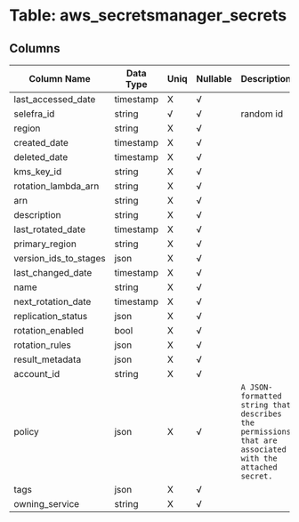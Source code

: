 # Table: aws_secretsmanager_secrets

## Columns 

|  Column Name   |  Data Type  | Uniq | Nullable | Description | 
|  ----  | ----  | ----  | ----  | ---- | 
| last_accessed_date | timestamp | X | √ |  | 
| selefra_id | string | √ | √ | random id | 
| region | string | X | √ |  | 
| created_date | timestamp | X | √ |  | 
| deleted_date | timestamp | X | √ |  | 
| kms_key_id | string | X | √ |  | 
| rotation_lambda_arn | string | X | √ |  | 
| arn | string | X | √ |  | 
| description | string | X | √ |  | 
| last_rotated_date | timestamp | X | √ |  | 
| primary_region | string | X | √ |  | 
| version_ids_to_stages | json | X | √ |  | 
| last_changed_date | timestamp | X | √ |  | 
| name | string | X | √ |  | 
| next_rotation_date | timestamp | X | √ |  | 
| replication_status | json | X | √ |  | 
| rotation_enabled | bool | X | √ |  | 
| rotation_rules | json | X | √ |  | 
| result_metadata | json | X | √ |  | 
| account_id | string | X | √ |  | 
| policy | json | X | √ | `A JSON-formatted string that describes the permissions that are associated with the attached secret.` | 
| tags | json | X | √ |  | 
| owning_service | string | X | √ |  | 



